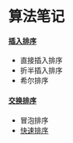 # 算法笔记

#### [插入排序](https://cs.lhy.io/insertsort)

* 直接插入排序
* 折半插入排序
* 希尔排序

#### [交换排序](https://cs.lhy.io/bubblesort)

* 冒泡排序
* [快速排序](https://cs.lhy.io/quicksort)


